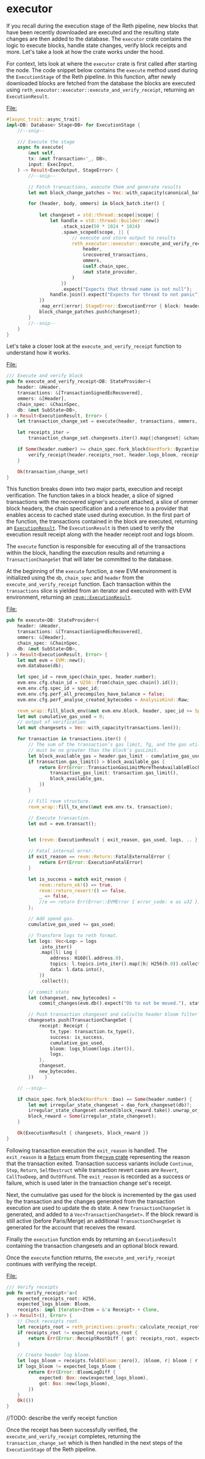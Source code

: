 # executor

If you recall during the execution stage of the Reth pipeline, new blocks that have been recently downloaded are executed and the resulting state changes are then added to the database. The `executor` crate contains the logic to execute blocks, handle state changes, verify block receipts and more. Let's take a look at how the crate works under the hood.

For context, lets look at where the `executor` crate is first called after starting the node. The code snippet below contains the `execute` method used during the `ExecutionStage` of the Reth pipeline. In this function, after newly downloaded blocks are fetched from the database the blocks are executed using `reth_executor::executor::execute_and_verify_receipt`, returning an `ExecutionResult`. 

[File: ]()
```rust ignore
#[async_trait::async_trait]
impl<DB: Database> Stage<DB> for ExecutionStage {
    //--snip--

    /// Execute the stage
    async fn execute(
        &mut self,
        tx: &mut Transaction<'_, DB>,
        input: ExecInput,
    ) -> Result<ExecOutput, StageError> {
        //--snip--

        // Fetch transactions, execute them and generate results
        let mut block_change_patches = Vec::with_capacity(canonical_batch.len());

        for (header, body, ommers) in block_batch.iter() {
          
            let changeset = std::thread::scope(|scope| {
                let handle = std::thread::Builder::new()
                    .stack_size(50 * 1024 * 1024)
                    .spawn_scoped(scope, || {
                        // execute and store output to results
                        reth_executor::executor::execute_and_verify_receipt(
                            header,
                            &recovered_transactions,
                            ommers,
                            &self.chain_spec,
                            &mut state_provider,
                        )
                    })
                    .expect("Expects that thread name is not null");
                handle.join().expect("Expects for thread to not panic")
            })
            .map_err(|error| StageError::ExecutionError { block: header.number, error })?;
            block_change_patches.push(changeset);
        }
        //--snip--
    }
}
```

Let's take a closer look at the `execute_and_verify_receipt` function to understand how it works.

[File: ]()
```rust ignore
/// Execute and verify block
pub fn execute_and_verify_receipt<DB: StateProvider>(
    header: &Header,
    transactions: &[TransactionSignedEcRecovered],
    ommers: &[Header],
    chain_spec: &ChainSpec,
    db: &mut SubState<DB>,
) -> Result<ExecutionResult, Error> {
    let transaction_change_set = execute(header, transactions, ommers, chain_spec, db)?;

    let receipts_iter =
        transaction_change_set.changesets.iter().map(|changeset| &changeset.receipt);

    if Some(header.number) >= chain_spec.fork_block(Hardfork::Byzantium) {
        verify_receipt(header.receipts_root, header.logs_bloom, receipts_iter)?;
    }

    Ok(transaction_change_set)
}
```

This function breaks down into two major parts, execution and receipt verification. The function takes in a block header, a slice of signed transactions with the recovered signer's account attached, a slice of ommer block headers, the chain specification and a reference to a provider that enables access to cached state used during execution. In the first part of the function, the transactions contained in the block are executed, returning an [`ExecutionResult`](). The `ExecutionResult` is then used to verify the execution result receipt along with the header receipt root and logs bloom.  

The `execute` function is responsible for executing all of the transactions within the block, handling the execution results and returning a `TransactionChangeSet` that will later be committed to the database. 

At the beginning of the `execute` function, a new EVM environment is initialized using the `db`, `chain_spec` and `header` from the `execute_and_verify_receipt` function. Each transaction within the `transactions` slice is yielded from an iterator and executed with with EVM environment, returning an [`revm::ExecutionResult`](). 


[File: ]()
```rust ignore
pub fn execute<DB: StateProvider>(
    header: &Header,
    transactions: &[TransactionSignedEcRecovered],
    ommers: &[Header],
    chain_spec: &ChainSpec,
    db: &mut SubState<DB>,
) -> Result<ExecutionResult, Error> {
    let mut evm = EVM::new();
    evm.database(db);

    let spec_id = revm_spec(chain_spec, header.number);
    evm.env.cfg.chain_id = U256::from(chain_spec.chain().id());
    evm.env.cfg.spec_id = spec_id;
    evm.env.cfg.perf_all_precompiles_have_balance = false;
    evm.env.cfg.perf_analyse_created_bytecodes = AnalysisKind::Raw;

    revm_wrap::fill_block_env(&mut evm.env.block, header, spec_id >= SpecId::MERGE);
    let mut cumulative_gas_used = 0;
    // output of verification
    let mut changesets = Vec::with_capacity(transactions.len());

    for transaction in transactions.iter() {
        // The sum of the transaction’s gas limit, Tg, and the gas utilised in this block prior,
        // must be no greater than the block’s gasLimit.
        let block_available_gas = header.gas_limit - cumulative_gas_used;
        if transaction.gas_limit() > block_available_gas {
            return Err(Error::TransactionGasLimitMoreThenAvailableBlockGas {
                transaction_gas_limit: transaction.gas_limit(),
                block_available_gas,
            })
        }

        // Fill revm structure.
        revm_wrap::fill_tx_env(&mut evm.env.tx, transaction);

        // Execute transaction.
        let out = evm.transact();


        let (revm::ExecutionResult { exit_reason, gas_used, logs, .. }, state) = out;

        // Fatal internal error.
        if exit_reason == revm::Return::FatalExternalError {
            return Err(Error::ExecutionFatalError)
        }

        let is_success = match exit_reason {
            revm::return_ok!() => true,
            revm::return_revert!() => false,
            _ => false,
            //e => return Err(Error::EVMError { error_code: e as u32 }),
        };

        // Add spend gas.
        cumulative_gas_used += gas_used;

        // Transform logs to reth format.
        let logs: Vec<Log> = logs
            .into_iter()
            .map(|l| Log {
                address: H160(l.address.0),
                topics: l.topics.into_iter().map(|h| H256(h.0)).collect(),
                data: l.data.into(),
            })
            .collect();

        // commit state
        let (changeset, new_bytecodes) =
            commit_changes(evm.db().expect("Db to not be moved."), state);

        // Push transaction changeset and calculte header bloom filter for receipt.
        changesets.push(TransactionChangeSet {
            receipt: Receipt {
                tx_type: transaction.tx_type(),
                success: is_success,
                cumulative_gas_used,
                bloom: logs_bloom(logs.iter()),
                logs,
            },
            changeset,
            new_bytecodes,
        })    }

    // --snip--

    if chain_spec.fork_block(Hardfork::Dao) == Some(header.number) {
        let mut irregular_state_changeset = dao_fork_changeset(db)?;
        irregular_state_changeset.extend(block_reward.take().unwrap_or_default().into_iter());
        block_reward = Some(irregular_state_changeset);
    }

    Ok(ExecutionResult { changesets, block_reward })
}
```


Following transaction execution the `exit_reason` is handled. The `exit_reason` is a [`Return`]() enum from the[`revm` crate]() representing the reason that the transaction exited. Transaction success variants include `Continue`, `Stop`, `Return`, `SelfDestruct` while transaction revert cases are `Revert`, `CallTooDeep`, and `OutOfFund`. The `exit_reason` is recorded as a success or failure, which is used later in the transaction change set's receipt. 

Next, the cumulative gas used for the block is incremented by the gas used by the transaction and the changes generated from the transaction execution are used to update the `db` state. A new `TransactionChangeSet` is generated, and added to a `Vec<TransactionChangeSet>`. If the block reward is still active (before Paris/Merge) an additional `TransactionChangeSet` is generated for the account that receives the reward.

Finally the `execution` function ends by returning an `ExecutionResult` containing the transaction changesets and an optional block reward.

Once the `execute` function returns, the `execute_and_verify_receipt` continues with verifying the receipt. 


[File: ]()
```rust ignore
/// Verify receipts
pub fn verify_receipt<'a>(
    expected_receipts_root: H256,
    expected_logs_bloom: Bloom,
    receipts: impl Iterator<Item = &'a Receipt> + Clone,
) -> Result<(), Error> {
    // Check receipts root.
    let receipts_root = reth_primitives::proofs::calculate_receipt_root(receipts.clone());
    if receipts_root != expected_receipts_root {
        return Err(Error::ReceiptRootDiff { got: receipts_root, expected: expected_receipts_root })
    }

    // Create header log bloom.
    let logs_bloom = receipts.fold(Bloom::zero(), |bloom, r| bloom | r.bloom);
    if logs_bloom != expected_logs_bloom {
        return Err(Error::BloomLogDiff {
            expected: Box::new(expected_logs_bloom),
            got: Box::new(logs_bloom),
        })
    }
    Ok(())
}
```

//TODO: describe the verify receipt function


Once the receipt has been successfully verified, the `execute_and_verify_receipt` completes, returning the `transaction_change_set` which is then handled in the next steps of the `ExecutionStage` of the Reth pipeline.